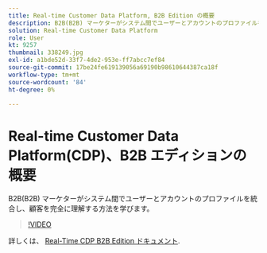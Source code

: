 ```yaml
---
title: Real-time Customer Data Platform, B2B Edition の概要
description: B2B(B2B) マーケターがシステム間でユーザーとアカウントのプロファイルを統合し、顧客を完全に理解する方法を学びます。
solution: Real-time Customer Data Platform
role: User
kt: 9257
thumbnail: 338249.jpg
exl-id: a1bde52d-33f7-4de2-953e-ff7abcc7ef84
source-git-commit: 17be24fe619139056a69190b98610644387ca18f
workflow-type: tm+mt
source-wordcount: '84'
ht-degree: 0%

---
```


# Real-time Customer Data Platform(CDP)、B2B エディションの概要

B2B(B2B) マーケターがシステム間でユーザーとアカウントのプロファイルを統合し、顧客を完全に理解する方法を学びます。

>[!VIDEO](https://video.tv.adobe.com/v/338249?quality=12&learn=on)

詳しくは、 [Real-Time CDP B2B Edition ドキュメント](https://experienceleague.adobe.com/docs/experience-platform/rtcdp/b2b-overview.html).
